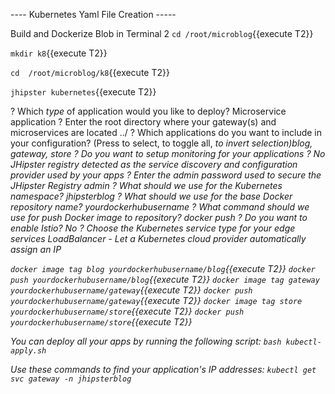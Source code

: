 
---- Kubernetes Yaml File Creation -----

Build and Dockerize Blob in Terminal 2
`cd /root/microblog`{{execute T2}}

`mkdir k8`{{execute T2}}

`cd  /root/microblog/k8`{{execute T2}}

`jhipster kubernetes`{{execute T2}}

? Which *type* of application would you like to deploy? Microservice application
? Enter the root directory where your gateway(s) and microservices are located ../
? Which applications do you want to include in your configuration? (Press <space> to select, <a> to toggle all, <i> to invert selection)blog, gateway, store
? Do you want to setup monitoring for your applications ? No
JHipster registry detected as the service discovery and configuration provider used by your apps
? Enter the admin password used to secure the JHipster Registry admin
? What should we use for the Kubernetes namespace? jhipsterblog
? What should we use for the base Docker repository name? yourdockerhubusername
? What command should we use for push Docker image to repository? docker push
? Do you want to enable Istio? No
? Choose the Kubernetes service type for your edge services LoadBalancer - Let a Kubernetes cloud provider automatically assign an IP


`docker image tag blog yourdockerhubusername/blog`{{execute T2}}
`docker push yourdockerhubusername/blog`{{execute T2}}
`docker image tag gateway yourdockerhubusername/gateway`{{execute T2}}
`docker push yourdockerhubusername/gateway`{{execute T2}}
`docker image tag store yourdockerhubusername/store`{{execute T2}}
`docker push yourdockerhubusername/store`{{execute T2}}

You can deploy all your apps by running the following script:
`bash kubectl-apply.sh`

Use these commands to find your application's IP addresses:
`kubectl get svc gateway -n jhipsterblog`
